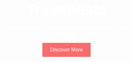   <!DOCTYPE html>
<html lang="en">

<head>
  <meta charset="UTF-8">
  <meta name="viewport" content="width=device-width, initial-scale=1.0">
  <title>TravelVista - Explore the World</title>
  <link href="https://fonts.googleapis.com/css2?family=Montserrat:wght@400;700&display=swap" rel="stylesheet">
  <style>
    * {
      margin: 0;
      padding: 0;
      box-sizing: border-box;
      font-family: 'Montserrat', sans-serif;
    }

    body {
      line-height: 1.6;
      color: #333;
    }

    header {
      background: url('https://images.unsplash.com/photo-1507525428034-b723cf961d3e') no-repeat center center/cover;
      height: 100vh;
      display: flex;
      flex-direction: column;
      justify-content: center;
      align-items: center;
      text-align: center;
      color: white;
      position: relative;
    }

    header::after {
      content: '';
      position: absolute;
      top: 0;
      left: 0;
      width: 100%;
      height: 100%;
      background-color: rgba(0, 0, 0, 0.5);
    }

    header .content {
      z-index: 2;
    }

    header h1 {
      font-size: 3rem;
    }

    header p {
      font-size: 1.2rem;
      margin: 1rem 0;
    }

    .btn {
      padding: 0.8rem 1.5rem;
      background: #f76c6c;
      color: white;
      border: none;
      cursor: pointer;
      font-size: 1rem;
      transition: background 0.3s ease;
    }

    .btn:hover {
      background: #ff4c4c;
    }

    section.features {
      padding: 4rem 2rem;
      display: grid;
      grid-template-columns: repeat(auto-fit, minmax(250px, 1fr));
      gap: 2rem;
      background-color: #f9f9f9;
    }

    .feature {
      background: white;
      padding: 2rem;
      border-radius: 8px;
      box-shadow: 0 4px 8px rgba(0, 0, 0, 0.1);
      text-align: center;
    }

    .feature h3 {
      margin-bottom: 1rem;
    }

    footer {
      background: #333;
      color: white;
      text-align: center;
      padding: 1.5rem 1rem;
    }
  </style>
</head>

<body>
  <header>
    <div class="content">
      <h1>TravelVista</h1>
      <p>Explore beautiful destinations across the world with ease.</p>
      <button class="btn" onclick="scrollToFeatures()">Discover More</button>
    </div>
  </header>

  <section class="features" id="features">
    <div class="feature">
      <h3>Top Destinations</h3>
      <p>Curated list of the most visited and trending places to travel this year.</p>
    </div>
    <div class="feature">
      <h3>Easy Booking</h3>
      <p>Simple and secure booking process for flights, hotels and experiences.</p>
    </div>
    <div class="feature">
      <h3>24/7 Support</h3>
      <p>Our support team is always available to help you with your travel plans.</p>
    </div>
  </section>

  <footer>
    <p>&copy; 2025 TravelVista. All rights reserved.</p>
  </footer>

  <script>
    function scrollToFeatures() {
      document.getElementById("features").scrollIntoView({ behavior: "smooth" });
    }
  </script>
</body>

</html>

